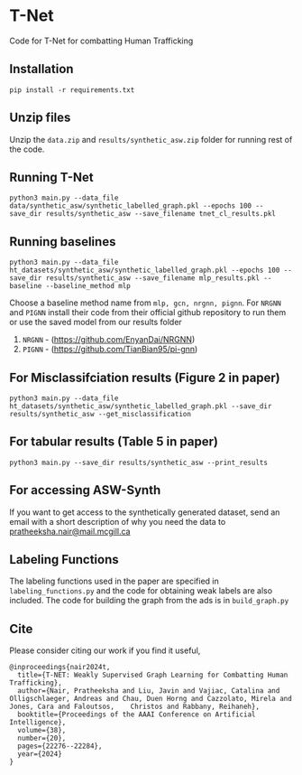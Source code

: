 # T-Net
Code for T-Net for combatting Human Trafficking

## Installation
`pip install -r requirements.txt`

## Unzip files
Unzip the `data.zip` and `results/synthetic_asw.zip` folder for running rest of the code.


## Running T-Net
`python3 main.py --data_file data/synthetic_asw/synthetic_labelled_graph.pkl --epochs 100 --save_dir results/synthetic_asw --save_filename tnet_cl_results.pkl`

## Running baselines
`python3 main.py --data_file ht_datasets/synthetic_asw/synthetic_labelled_graph.pkl --epochs 100 --save_dir results/synthetic_asw --save_filename mlp_results.pkl --baseline --baseline_method mlp`

Choose a baseline method name from `mlp, gcn, nrgnn, pignn`. For `NRGNN` and `PIGNN` install their code from their official github repository to run them or use the saved model from our results folder

1. `NRGNN` - (https://github.com/EnyanDai/NRGNN)
2. `PIGNN` - (https://github.com/TianBian95/pi-gnn)


## For Misclassifciation results (Figure 2 in paper)
`python3 main.py --data_file ht_datasets/synthetic_asw/synthetic_labelled_graph.pkl --save_dir results/synthetic_asw --get_misclassification`

## For tabular results (Table 5 in paper)
`python3 main.py --save_dir results/synthetic_asw --print_results`

## For accessing ASW-Synth
If you want to get access to the synthetically generated dataset, send an email with a short description of why you need the data to pratheeksha.nair@mail.mcgill.ca 

## Labeling Functions
The labeling functions used in the paper are specified in `labeling_functions.py` and the code for obtaining weak labels are also included. The code for building the graph from the ads is in `build_graph.py`

## Cite
Please consider citing our work if you find it useful,

```
@inproceedings{nair2024t,
  title={T-NET: Weakly Supervised Graph Learning for Combatting Human Trafficking},
  author={Nair, Pratheeksha and Liu, Javin and Vajiac, Catalina and Olligschlaeger, Andreas and Chau, Duen Horng and Cazzolato, Mirela and Jones, Cara and Faloutsos,    Christos and Rabbany, Reihaneh},
  booktitle={Proceedings of the AAAI Conference on Artificial Intelligence},
  volume={38},
  number={20},
  pages={22276--22284},
  year={2024}
}
```
